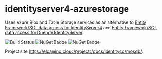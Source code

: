 # identityserver4-azurestorage
Uses Azure Blob and Table Storage services as an alternative to [Entity Framework/SQL data access for IdentityServer4](https://identityserver4.readthedocs.io/en/latest/quickstarts/5_entityframework.html) and [Entity Framework/SQL data access for Duende IdentityServer](https://docs.duendesoftware.com/identityserver/v6/quickstarts/4_ef/).

[![Build Status](https://dev.azure.com/elcamino/Azure%20OpenSource/_apis/build/status/dlmelendez.identityserver4-azurestorage?branchName=master)](https://dev.azure.com/elcamino/Azure%20OpenSource/_build/latest?definitionId=11&branchName=master)
[![NuGet Badge](https://buildstats.info/nuget/ElCamino.IdentityServer4.AzureStorage)](https://www.nuget.org/packages/ElCamino.IdentityServer4.AzureStorage/)
[![NuGet Badge](https://buildstats.info/nuget/ElCamino.IdentityServer.AzureStorage)](https://www.nuget.org/packages/ElCamino.IdentityServer.AzureStorage/)

Project site https://elcamino.cloud/projects/docs/identitycosmosdb/.
